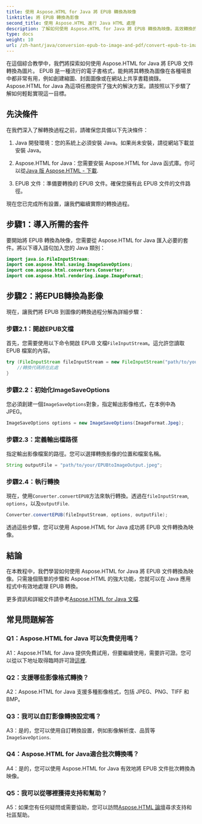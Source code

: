 ```yaml
---
title: 使用 Aspose.HTML for Java 將 EPUB 轉換為映像
linktitle: 將 EPUB 轉換為影像
second_title: 使用 Aspose.HTML 進行 Java HTML 處理
description: 了解如何使用 Aspose.HTML for Java 將 EPUB 轉換為映像。高效轉換的簡單逐步指南。
type: docs
weight: 10
url: /zh-hant/java/conversion-epub-to-image-and-pdf/convert-epub-to-image/
---
```

在這個綜合教學中，我們將探索如何使用 Aspose.HTML for Java 將 EPUB 文件轉換為圖片。 EPUB 是一種流行的電子書格式，能夠將其轉換為圖像在各種場景中都非常有用，例如創建縮圖、封面圖像或在網站上共享書籍摘錄。 Aspose.HTML for Java 為這項任務提供了強大的解決方案。請按照以下步驟了解如何輕鬆實現這一目標。

## 先決條件

在我們深入了解轉換過程之前，請確保您具備以下先決條件：

1. Java 開發環境：您的系統上必須安裝 Java。如果尚未安裝，請從網站下載並安裝 Java。

2.  Aspose.HTML for Java：您需要安裝 Aspose.HTML for Java 函式庫。你可以從[Java 版 Aspose.HTML - 下載](https://releases.aspose.com/html/java/).

3. EPUB 文件：準備要轉換的 EPUB 文件。確保您擁有此 EPUB 文件的文件路徑。

現在您已完成所有設置，讓我們繼續實際的轉換過程。

## 步驟1：導入所需的套件

要開始將 EPUB 轉換為映像，您需要從 Aspose.HTML for Java 匯入必要的套件。將以下導入語句加入您的 Java 類別：

```java
import java.io.FileInputStream;
import com.aspose.html.saving.ImageSaveOptions;
import com.aspose.html.converters.Converter;
import com.aspose.html.rendering.image.ImageFormat;
```

## 步驟2：將EPUB轉換為影像

現在，讓我們將 EPUB 到圖像的轉換過程分解為詳細步驟：

### 步驟2.1：開啟EPUB文檔

首先，您需要使用以下命令開啟 EPUB 文檔`FileInputStream`。這允許您讀取 EPUB 檔案的內容。

```java
try (FileInputStream fileInputStream = new FileInputStream("path/to/your/input.epub")) {
    //轉換代碼將在此處
}
```

### 步驟2.2：初始化ImageSaveOptions

您必須創建一個`ImageSaveOptions`對象，指定輸出影像格式，在本例中為 JPEG。

```java
ImageSaveOptions options = new ImageSaveOptions(ImageFormat.Jpeg);
```

### 步驟2.3：定義輸出檔路徑

指定輸出影像檔案的路徑。您可以選擇轉換影像的位置和檔案名稱。

```java
String outputFile = "path/to/your/EPUBtoImageOutput.jpeg";
```

### 步驟2.4：執行轉換

現在，使用`Converter.convertEPUB`方法來執行轉換。透過在`fileInputStream`, `options`，以及`outputFile`.

```java
Converter.convertEPUB(fileInputStream, options, outputFile);
```

透過這些步驟，您可以使用 Aspose.HTML for Java 成功將 EPUB 文件轉換為映像。

## 結論

在本教程中，我們學習如何使用 Aspose.HTML for Java 將 EPUB 文件轉換為映像。只需幾個簡單的步驟和 Aspose.HTML 的強大功能，您就可以在 Java 應用程式中有效地處理 EPUB 轉換。

更多資訊和詳細文件請參考[Aspose.HTML for Java 文檔](https://reference.aspose.com/html/java/).

## 常見問題解答

### Q1：Aspose.HTML for Java 可以免費使用嗎？

A1：Aspose.HTML for Java 提供免費試用，但要繼續使用，需要許可證。您可以從以下地址取得臨時許可證[這裡](https://purchase.aspose.com/temporary-license/).

### Q2：支援哪些影像格式轉換？

A2：Aspose.HTML for Java 支援多種影像格式，包括 JPEG、PNG、TIFF 和 BMP。

### Q3：我可以自訂影像轉換設定嗎？

 A3：是的，您可以使用自訂轉換設置，例如影像解析度、品質等`ImageSaveOptions`.

### Q4：Aspose.HTML for Java適合批次轉換嗎？

A4：是的，您可以使用 Aspose.HTML for Java 有效地將 EPUB 文件批次轉換為映像。

### Q5：我可以從哪裡獲得支持和幫助？

 A5：如果您有任何疑問或需要協助，您可以訪問[Aspose.HTML 論壇](https://forum.aspose.com/)尋求支持和社區幫助。